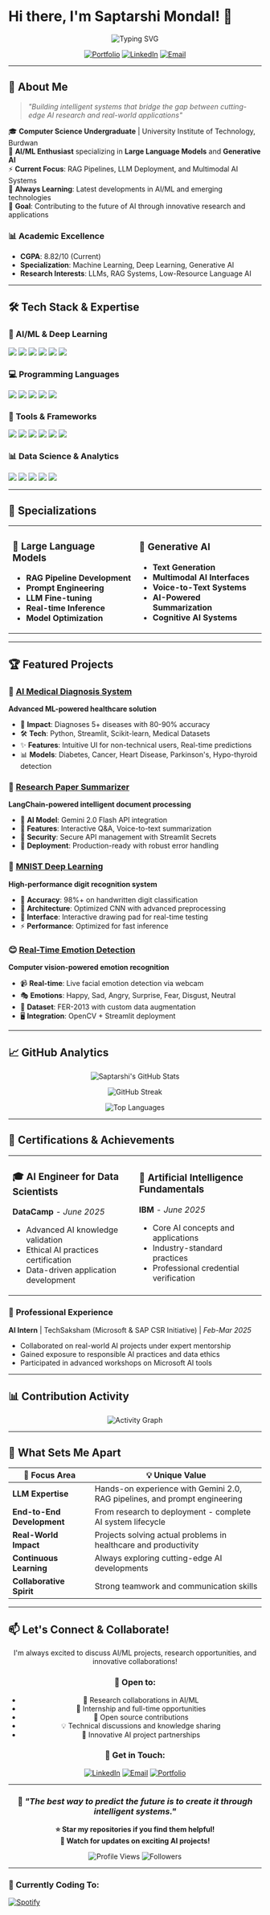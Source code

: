 # Hi there, I'm Saptarshi Mondal! 👋

<div align="center">
  
  ![Typing SVG](https://readme-typing-svg.herokuapp.com?font=Fira+Code&size=30&duration=3000&pause=1000&color=36BCF7&center=true&vCenter=true&width=600&lines=AI%2FML+Enthusiast;Generative+AI+Specialist;Large+Language+Models+Expert;Computer+Science+Student)
  
  [![Portfolio](https://img.shields.io/badge/Portfolio-FF5722?style=for-the-badge&logo=todoist&logoColor=white)](https://resume-seven-gamma-38.vercel.app/)
  [![LinkedIn](https://img.shields.io/badge/LinkedIn-0077B5?style=for-the-badge&logo=linkedin&logoColor=white)](https://linkedin.com/in/saptarshi-mondal-057059265/)
  [![Email](https://img.shields.io/badge/Email-D14836?style=for-the-badge&logo=gmail&logoColor=white)](mailto:saptarshimondal053@gmail.com)
  
</div>

---

## 🚀 About Me

> *"Building intelligent systems that bridge the gap between cutting-edge AI research and real-world applications"*

🎓 **Computer Science Undergraduate** | University Institute of Technology, Burdwan  
🤖 **AI/ML Enthusiast** specializing in **Large Language Models** and **Generative AI**  
⚡ **Current Focus**: RAG Pipelines, LLM Deployment, and Multimodal AI Systems  
🌱 **Always Learning**: Latest developments in AI/ML and emerging technologies  
🎯 **Goal**: Contributing to the future of AI through innovative research and applications  

### 📊 Academic Excellence
- **CGPA**: 8.82/10 (Current)
- **Specialization**: Machine Learning, Deep Learning, Generative AI
- **Research Interests**: LLMs, RAG Systems, Low-Resource Language AI

---

## 🛠️ Tech Stack & Expertise

### 🧠 AI/ML & Deep Learning
<p align="left">
  <img src="https://img.shields.io/badge/TensorFlow-FF6F00?style=flat-square&logo=tensorflow&logoColor=white" />
  <img src="https://img.shields.io/badge/Keras-D00000?style=flat-square&logo=keras&logoColor=white" />
  <img src="https://img.shields.io/badge/PyTorch-EE4C2C?style=flat-square&logo=pytorch&logoColor=white" />
  <img src="https://img.shields.io/badge/scikit--learn-F7931E?style=flat-square&logo=scikit-learn&logoColor=white" />
  <img src="https://img.shields.io/badge/OpenCV-27338e?style=flat-square&logo=OpenCV&logoColor=white" />
  <img src="https://img.shields.io/badge/LangChain-1C3C3C?style=flat-square&logo=langchain&logoColor=white" />
</p>

### 💻 Programming Languages
<p align="left">
  <img src="https://img.shields.io/badge/Python-3776AB?style=flat-square&logo=python&logoColor=white" />
  <img src="https://img.shields.io/badge/Java-ED8B00?style=flat-square&logo=openjdk&logoColor=white" />
  <img src="https://img.shields.io/badge/C++-00599C?style=flat-square&logo=c%2B%2B&logoColor=white" />
  <img src="https://img.shields.io/badge/SQL-316192?style=flat-square&logo=postgresql&logoColor=white" />
  <img src="https://img.shields.io/badge/JavaScript-F7DF1E?style=flat-square&logo=javascript&logoColor=black" />
</p>

### 🔧 Tools & Frameworks
<p align="left">
  <img src="https://img.shields.io/badge/Flask-000000?style=flat-square&logo=flask&logoColor=white" />
  <img src="https://img.shields.io/badge/Streamlit-FF4B4B?style=flat-square&logo=streamlit&logoColor=white" />
  <img src="https://img.shields.io/badge/AWS-232F3E?style=flat-square&logo=amazon-aws&logoColor=white" />
  <img src="https://img.shields.io/badge/Git-F05032?style=flat-square&logo=git&logoColor=white" />
  <img src="https://img.shields.io/badge/Docker-2496ED?style=flat-square&logo=docker&logoColor=white" />
  <img src="https://img.shields.io/badge/Jupyter-F37626?style=flat-square&logo=jupyter&logoColor=white" />
</p>

### 📊 Data Science & Analytics
<p align="left">
  <img src="https://img.shields.io/badge/Pandas-150458?style=flat-square&logo=pandas&logoColor=white" />
  <img src="https://img.shields.io/badge/NumPy-013243?style=flat-square&logo=numpy&logoColor=white" />
  <img src="https://img.shields.io/badge/Matplotlib-11557c?style=flat-square&logo=python&logoColor=white" />
  <img src="https://img.shields.io/badge/Power%20BI-F2C811?style=flat-square&logo=powerbi&logoColor=black" />
  <img src="https://img.shields.io/badge/MySQL-4479A1?style=flat-square&logo=mysql&logoColor=white" />
</p>

---

## 🎯 Specializations

<table>
<tr>
<td width="50%">

### 🤖 Large Language Models
- **RAG Pipeline Development**
- **Prompt Engineering**
- **LLM Fine-tuning**
- **Real-time Inference**
- **Model Optimization**

</td>
<td width="50%">

### 🎨 Generative AI
- **Text Generation**
- **Multimodal AI Interfaces**
- **Voice-to-Text Systems**
- **AI-Powered Summarization**
- **Cognitive AI Systems**

</td>
</tr>
</table>

---

## 🏆 Featured Projects

### 🏥 [AI Medical Diagnosis System](https://github.com/SaptarshiMondal123/AI-Medical-Diagnosis-System)
**Advanced ML-powered healthcare solution**
- 🎯 **Impact**: Diagnoses 5+ diseases with 80-90% accuracy
- 🛠️ **Tech**: Python, Streamlit, Scikit-learn, Medical Datasets
- ✨ **Features**: Intuitive UI for non-technical users, Real-time predictions
- 📊 **Models**: Diabetes, Cancer, Heart Disease, Parkinson's, Hypo-thyroid detection

### 📄 [Research Paper Summarizer](https://github.com/SaptarshiMondal123/Summary_Generator)
**LangChain-powered intelligent document processing**
- 🤖 **AI Model**: Gemini 2.0 Flash API integration
- 🎤 **Features**: Interactive Q&A, Voice-to-text summarization
- 🔐 **Security**: Secure API management with Streamlit Secrets
- 🚀 **Deployment**: Production-ready with robust error handling

### 🔢 [MNIST Deep Learning](https://github.com/SaptarshiMondal123/MNIST-Digit-Recognition-with-CNN-and-Streamlit)
**High-performance digit recognition system**
- 🎯 **Accuracy**: 98%+ on handwritten digit classification
- 🧠 **Architecture**: Optimized CNN with advanced preprocessing
- 🎨 **Interface**: Interactive drawing pad for real-time testing
- ⚡ **Performance**: Optimized for fast inference

### 😊 [Real-Time Emotion Detection](https://github.com/SaptarshiMondal123/Real-time-Emotion-Detection-with-CNN)
**Computer vision-powered emotion recognition**
- 📹 **Real-time**: Live facial emotion detection via webcam
- 🎭 **Emotions**: Happy, Sad, Angry, Surprise, Fear, Disgust, Neutral
- 🔬 **Dataset**: FER-2013 with custom data augmentation
- 🖥️ **Integration**: OpenCV + Streamlit deployment

---

## 📈 GitHub Analytics

<div align="center">
  
  ![Saptarshi's GitHub Stats](https://github-readme-stats.vercel.app/api?username=SaptarshiMondal123&show_icons=true&theme=tokyonight&hide_border=true&count_private=true)
  
  ![GitHub Streak](https://github-readme-streak-stats.herokuapp.com/?user=SaptarshiMondal123&theme=tokyonight&hide_border=true)
  
  ![Top Languages](https://github-readme-stats.vercel.app/api/top-langs/?username=SaptarshiMondal123&layout=compact&theme=tokyonight&hide_border=true&langs_count=8)
  
</div>

---

## 🏅 Certifications & Achievements

<table>
<tr>
<td width="50%">

### 🎓 **AI Engineer for Data Scientists**
**DataCamp** - *June 2025*
- Advanced AI knowledge validation
- Ethical AI practices certification
- Data-driven application development

</td>
<td width="50%">

### 🤖 **Artificial Intelligence Fundamentals**
**IBM** - *June 2025*
- Core AI concepts and applications
- Industry-standard practices
- Professional credential verification

</td>
</tr>
</table>

### 💼 **Professional Experience**
**AI Intern** | TechSaksham (Microsoft & SAP CSR Initiative) | *Feb-Mar 2025*
- Collaborated on real-world AI projects under expert mentorship
- Gained exposure to responsible AI practices and data ethics
- Participated in advanced workshops on Microsoft AI tools

---

## 📊 Contribution Activity

<div align="center">
  
  ![Activity Graph](https://github-readme-activity-graph.vercel.app/graph?username=SaptarshiMondal123&theme=tokyo-night&hide_border=true)
  
</div>

---

## 🌟 What Sets Me Apart

<div align="center">

| 🎯 **Focus Area** | 💡 **Unique Value** |
|-------------------|---------------------|
| **LLM Expertise** | Hands-on experience with Gemini 2.0, RAG pipelines, and prompt engineering |
| **End-to-End Development** | From research to deployment - complete AI system lifecycle |
| **Real-World Impact** | Projects solving actual problems in healthcare and productivity |
| **Continuous Learning** | Always exploring cutting-edge AI developments |
| **Collaborative Spirit** | Strong teamwork and communication skills |

</div>

---

## 📫 Let's Connect & Collaborate!

<div align="center">

I'm always excited to discuss AI/ML projects, research opportunities, and innovative collaborations!

### 🤝 **Open to:**
- 🔬 Research collaborations in AI/ML
- 💼 Internship and full-time opportunities
- 🚀 Open source contributions
- 💡 Technical discussions and knowledge sharing
- 🌟 Innovative AI project partnerships

### 📧 **Get in Touch:**
[![LinkedIn](https://img.shields.io/badge/LinkedIn-0077B5?style=for-the-badge&logo=linkedin&logoColor=white)](https://linkedin.com/in/saptarshi-mondal-057059265/)
[![Email](https://img.shields.io/badge/Email-D14836?style=for-the-badge&logo=gmail&logoColor=white)](mailto:saptarshimondal053@gmail.com)
[![Portfolio](https://img.shields.io/badge/Portfolio-FF5722?style=for-the-badge&logo=todoist&logoColor=white)](https://your-portfolio-url.vercel.app)

</div>

---

<div align="center">

### 💭 *"The best way to predict the future is to create it through intelligent systems."*

**⭐ Star my repositories if you find them helpful!**  
**🔔 Watch for updates on exciting AI projects!**

![Profile Views](https://komarev.com/ghpvc/?username=SaptarshiMondal123&color=brightgreen&style=flat-square)
![Followers](https://img.shields.io/github/followers/SaptarshiMondal123?style=flat-square&color=blue)

</div>

---

### 🎵 Currently Coding To:
[![Spotify](https://spotify-now-playing-on-readme.vercel.app/api/spotify)](https://open.spotify.com/user/31t4cqanppglgc5n2rcaju2u7bqq)

<!-- 
Thanks for visiting my profile! 
Feel free to reach out if you want to discuss AI, collaborate on projects, or just chat about technology! 
-->

</div>
